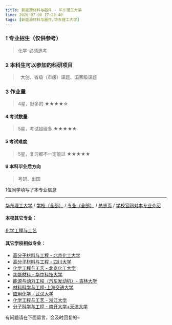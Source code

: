 ```yaml
---
title: 新能源材料与器件 - 华东理工大学
time: 2020-07-08 17:23:40
tags: [新能源材料与器件,华东理工大学]
---
```

### 1 专业招生（仅供参考）  
> 化学-必须选考

### 2 本科生可以参加的科研项目
>  大创、省级（市级）课题、国家级课题

### 3 作业量
>4星，挺多的
★★★★☆

#### 4 考试数量
>5星，考试超级多
★★★★★

#### 5 考试难度
> 5星，复习都不一定能过
★★★★★

#### 6 本科毕业后方向
> 考研、出国

1位同学填写了本专业信息
***

[华东理工大学](https://univgo.github.io/2020/07/08/1f9c40544f83) / [学校（全部）](https://univgo.github.io/2020/07/08/3efa6bcca419) / [专业（全部）](https://univgo.github.io/2020/07/08/2d4c6d3552c2) / [总览页](https://univgo.github.io/2020/07/08/445daeb4fa00) /
[学校官网对本专业介绍](http://clxy.ecust.edu.cn/_t241/2011/1114/c4744a53885/page.htm)

#### 本校其它专业：
[化学工程与工艺](https://univgo.github.io/2020/07/08/01ff842a6f1f)
#### 其它学校相似专业：
- [高分子材料与工程 - 北京化工大学](https://univgo.github.io/2020/07/08/077d326808ab)
- [高分子材料与工程 - 四川大学](https://univgo.github.io/2020/07/08/81f8ee185b5e)
- [化学工程与工艺 - 北京化工大学](https://univgo.github.io/2020/07/08/27057f73c283 )
- [功能材料 - 华中科技大学](https://univgo.github.io/2020/07/08/5fd0d99fa322)
- [能源与动力工程（汽车发动机）- 吉林大学](https://univgo.github.io/2020/07/08/f0f5062075b3)
- [材料科学与工程-上海交通大学](https://univgo.github.io/2020/07/08/f5e99e8fbc41)
- [应用化学 - 武汉大学](https://univgo.github.io/2020/07/08/111bbd38bb69)
- [化学工程与工艺 - 浙江大学](https://univgo.github.io/2020/07/08/089b04ed4213)
- [分子科学与工程 - 南开大学+天津大学](https://univgo.github.io/2020/07/08/ef2a80f7bcd1) 

有问题请在下面留言，会及时回复的~